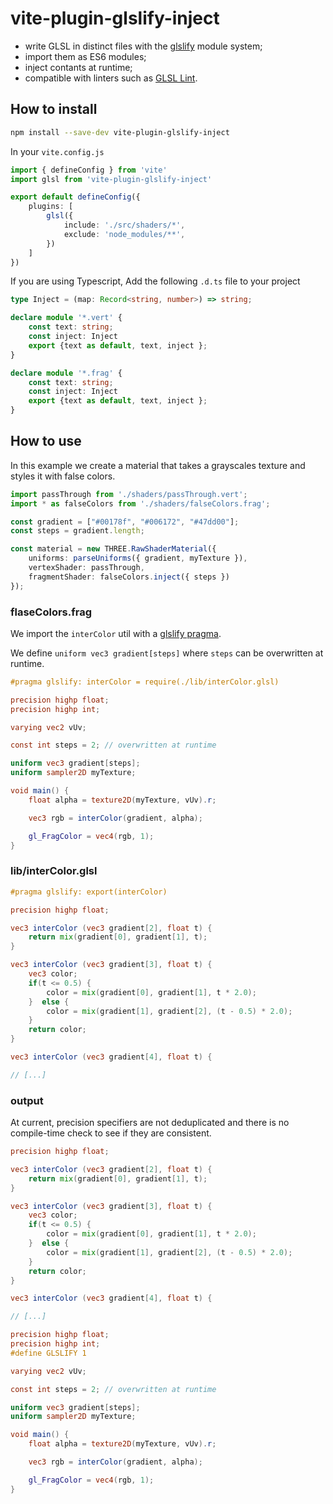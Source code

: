 # vite-plugin-glslify-inject

- write GLSL in distinct files with the [glslify](https://github.com/glslify/glslify) module system;
- import them as ES6 modules;
- inject contants at runtime;
- compatible with linters such as [GLSL Lint](https://github.com/hsimpson/vscode-glsllint#shader-code-in-string-literals).

## How to install

```bash
npm install --save-dev vite-plugin-glslify-inject
```

In your `vite.config.js`

```typescript
import { defineConfig } from 'vite'
import glsl from 'vite-plugin-glslify-inject'

export default defineConfig({
    plugins: [
        glsl({
            include: './src/shaders/*',
            exclude: 'node_modules/**',
        })
    ]
})
```

If you are using Typescript, Add the following `.d.ts` file to your project
```typescript
type Inject = (map: Record<string, number>) => string;

declare module '*.vert' {
    const text: string;
    const inject: Inject
    export {text as default, text, inject };
}

declare module '*.frag' {
    const text: string;
    const inject: Inject
    export {text as default, text, inject };
}
```

## How to use
In this example we create a material that takes a grayscales texture and styles it with false colors.
```typescript
import passThrough from './shaders/passThrough.vert';
import * as falseColors from './shaders/falseColors.frag';

const gradient = ["#00178f", "#006172", "#47dd00"];
const steps = gradient.length;

const material = new THREE.RawShaderMaterial({
    uniforms: parseUniforms({ gradient, myTexture }),
    vertexShader: passThrough,
    fragmentShader: falseColors.inject({ steps })
});
```

### flaseColors.frag

We import the `interColor` util with a [glslify pragma](https://github.com/glslify/glslify?tab=readme-ov-file#importing-a-glsl-module).

We define `uniform vec3 gradient[steps]` where `steps` can be overwritten at runtime.

```glsl
#pragma glslify: interColor = require(./lib/interColor.glsl)

precision highp float;
precision highp int;

varying vec2 vUv;

const int steps = 2; // overwritten at runtime

uniform vec3 gradient[steps];
uniform sampler2D myTexture;

void main() {
    float alpha = texture2D(myTexture, vUv).r;

    vec3 rgb = interColor(gradient, alpha);

    gl_FragColor = vec4(rgb, 1);
}
```

### lib/interColor.glsl
```glsl
#pragma glslify: export(interColor)

precision highp float;

vec3 interColor (vec3 gradient[2], float t) {
    return mix(gradient[0], gradient[1], t);
}

vec3 interColor (vec3 gradient[3], float t) {
    vec3 color;
    if(t <= 0.5) {
        color = mix(gradient[0], gradient[1], t * 2.0);
    }  else {
        color = mix(gradient[1], gradient[2], (t - 0.5) * 2.0);
    }
    return color;
}

vec3 interColor (vec3 gradient[4], float t) {

// [...]
```

### output
At current, precision specifiers are not deduplicated and there is no compile-time check to see if they are consistent.

```glsl
precision highp float;

vec3 interColor (vec3 gradient[2], float t) {
    return mix(gradient[0], gradient[1], t);
}

vec3 interColor (vec3 gradient[3], float t) {
    vec3 color;
    if(t <= 0.5) {
        color = mix(gradient[0], gradient[1], t * 2.0);
    }  else {
        color = mix(gradient[1], gradient[2], (t - 0.5) * 2.0);
    }
    return color;
}

vec3 interColor (vec3 gradient[4], float t) {

// [...]

precision highp float;
precision highp int;
#define GLSLIFY 1

varying vec2 vUv;

const int steps = 2; // overwritten at runtime

uniform vec3 gradient[steps];
uniform sampler2D myTexture;

void main() {
    float alpha = texture2D(myTexture, vUv).r;

    vec3 rgb = interColor(gradient, alpha);

    gl_FragColor = vec4(rgb, 1);
}
```